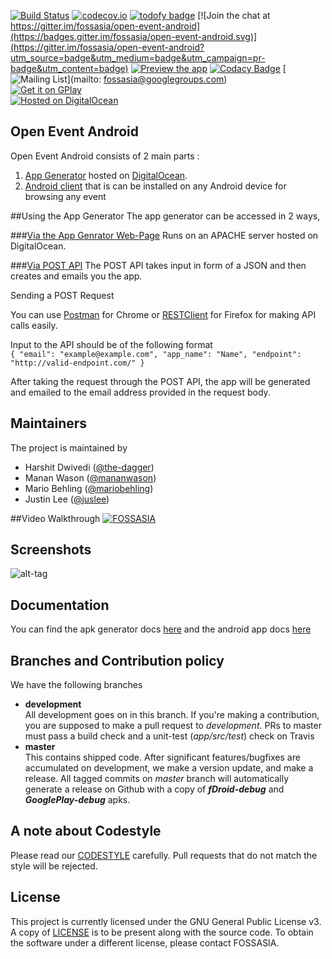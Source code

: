 [![Build Status](https://travis-ci.org/fossasia/open-event-android.svg?branch=development)](https://travis-ci.org/fossasia/open-event-android?branch=development)
[![codecov.io](https://codecov.io/github/fossasia/open-event-android/coverage.svg?branch=development)](https://codecov.io/github/fossasia/open-event-android?branch=development)
[![todofy badge](https://todofy.org/b/fossasia/open-event-android)](https://todofy.org/r/fossasia/open-event-android)
[![Join the chat at https://gitter.im/fossasia/open-event-android](https://badges.gitter.im/fossasia/open-event-android.svg)](https://gitter.im/fossasia/open-event-android?utm_source=badge&utm_medium=badge&utm_campaign=pr-badge&utm_content=badge)
[![Preview the app](https://img.shields.io/badge/Preview-Appetize.io-orange.svg)](https://appetize.io/app/2rfx5pavny47jnb1qzwg204fr8)
[![Codacy Badge](https://api.codacy.com/project/badge/Grade/d32f87844a9346d09f3e8ad09600d3e1)](https://www.codacy.com/app/dev_19/open-event-android?utm_source=github.com&amp;utm_medium=referral&amp;utm_content=fossasia/open-event-android&amp;utm_campaign=Badge_Grade) 
[![Mailing List](https://img.shields.io/badge/Mailing%20List-FOSSASIA-blue.svg)](mailto: fossasia@googlegroups.com)
<br>
[![Get it on GPlay](http://i.imgur.com/rZYxvAo.png)](https://play.google.com/store/apps/details?id=org.fossasia.openevent&hl=en) <br>
[![Hosted on DigitalOcean](http://i.imgur.com/dfRvhAG.png)](http://192.241.232.231/)
## Open Event Android 

Open Event Android consists of 2 main parts : <br>

1. [App Generator](https://github.com/fossasia/open-event-android/tree/development/apk-generator) hosted on [DigitalOcean](https://www.digitalocean.com/).
2. [Android client](https://github.com/fossasia/open-event-android/tree/development/android) that is can be installed on any Android device for browsing any event

##Using the App Generator
The app generator can be accessed in 2 ways,

###[Via the App Genrator Web-Page](http://192.241.232.231/)
Runs on an APACHE server hosted on DigitalOcean.

###[Via POST API](http://192.241.232.231/api/api.php)
The POST API takes input in form of a JSON and then creates and emails you the app.<br>

Sending a POST Request <br>

You can use [Postman](https://chrome.google.com/webstore/detail/postman/fhbjgbiflinjbdggehcddcbncdddomop?hl=en) for Chrome or [RESTClient](https://addons.mozilla.org/de/firefox/addon/restclient/) for Firefox for making API calls easily.

Input to the API should be of the following format <br>
```{ "email": "example@example.com", "app_name": "Name", "endpoint": "http://valid-endpoint.com/" } ```<br>

After taking the request through the POST API, the app will be generated and emailed to the email address provided in the request body.

## Maintainers
The project is maintained by
- Harshit Dwivedi ([@the-dagger](https://github.com/the-dagger))
- Manan Wason ([@mananwason](https://github.com/mananwason))
- Mario Behling ([@mariobehling](http://github.com/mariobehling))
- Justin Lee ([@juslee](http://github.com/juslee))

##Video Walkthrough
[![FOSSASIA](https://img.youtube.com/vi/n5G4yw3t--U/0.jpg)](https://www.youtube.com/watch?v=n5G4yw3t--U)

## Screenshots  
![alt-tag](docs/screenshots/ss.png)

## Documentation

You can find the apk generator docs [here](docs/ApkGenerator.md) and the android app docs [here](docs/AndroidApp.md)

## Branches and Contribution policy
We have the following branches   
 * **development**   
	 All development goes on in this branch. If you're making a contribution,
	 you are supposed to make a pull request to _development_.
	 PRs to master must pass a build check and a unit-test (_app/src/test_) check on Travis
 * **master**   
   This contains shipped code. After significant features/bugfixes are accumulated on development, we make a version update, and make a release.
	 All tagged commits on _master_ branch will automatically generate a release on Github with a copy of ***fDroid-debug*** and ***GooglePlay-debug*** apks.

## A note about Codestyle
Please read our [CODESTYLE](docs/CODESTYLE.md) carefully. Pull requests that do not match the style will be rejected.

## License
This project is currently licensed under the GNU General Public License v3. A copy of [LICENSE](LICENSE.md) is to be present along with the source code. To obtain the software under a different license, please contact FOSSASIA.
